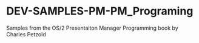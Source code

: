 DEV-SAMPLES-PM-PM_Programing
============================

Samples from the OS/2 Presentaiton Manager Programming book by Charles Petzold
